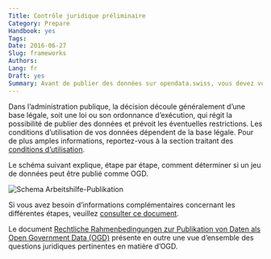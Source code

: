 ```yaml
---
Title: Contrôle juridique préliminaire
Category: Prepare
Handbook: yes
Tags:
Date: 2016-06-27
Slug: frameworks
Authors:
Lang: fr
Draft: yes
Summary: Avant de publier des données sur opendata.swiss, vous devez vous assurer que celles-ci peuvent être publiées comme OGD.
---
```


Dans l’administration publique, la décision découle généralement d’une base légale, soit une loi ou son ordonnance d’exécution, qui régit la possibilité de publier des données et prévoit les éventuelles restrictions. Les conditions d’utilisation de vos données dépendent de la base légale. Pour de plus amples informations, reportez-vous à la section traitant des [conditions d’utilisation](terms).

Le schéma suivant explique, étape par étape, comment déterminer si un jeu de données peut être publié comme OGD.

![Schema Arbeitshilfe-Publikation](../../images/chart-arbeitshilfe-publikation-de.png)

Si vous avez besoin d’informations complémentaires concernant les différentes étapes, veuillez [consulter ce document](/fr/library/entscheid-rechtsgrundlagen).

Le document [Rechtliche Rahmenbedingungen zur Publikation von Daten als Open Government Data (OGD)](/fr/library/konzept-rechtliche-rahmen) présente en outre une vue d’ensemble des questions juridiques pertinentes en matière d’OGD.
